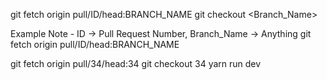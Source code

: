 git fetch origin pull/ID/head:BRANCH_NAME
git checkout <Branch_Name>

Example
Note - ID -> Pull Request Number, Branch_Name -> Anything
git fetch origin pull/ID/head:BRANCH_NAME

git fetch origin pull/34/head:34
git checkout 34
yarn run dev
